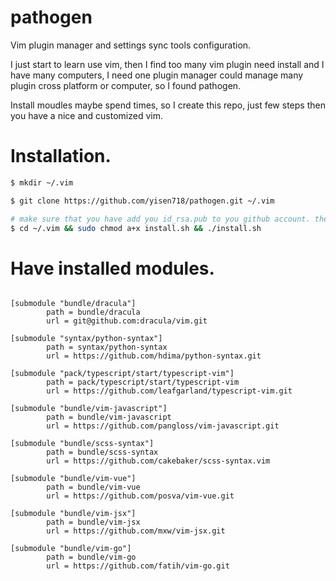 # pathogen

Vim plugin manager and settings sync tools configuration.

I just start to learn use vim, then I find too many vim plugin need install and I have many computers, I need one plugin manager could manage many plugin cross platform or computer, so I found pathogen.

Install moudles maybe spend times, so I create this repo, just few steps then you have a nice and customized vim.


# Installation.

~~~bash
$ mkdir ~/.vim

$ git clone https://github.com/yisen718/pathogen.git ~/.vim

# make sure that you have add you id_rsa.pub to you github account. then run below commands
$ cd ~/.vim && sudo chmod a+x install.sh && ./install.sh
~~~


# Have installed modules.

~~~

[submodule "bundle/dracula"]
        path = bundle/dracula
        url = git@github.com:dracula/vim.git

[submodule "syntax/python-syntax"]
        path = syntax/python-syntax
        url = https://github.com/hdima/python-syntax.git

[submodule "pack/typescript/start/typescript-vim"]
        path = pack/typescript/start/typescript-vim
        url = https://github.com/leafgarland/typescript-vim.git

[submodule "bundle/vim-javascript"]
        path = bundle/vim-javascript
        url = https://github.com/pangloss/vim-javascript.git

[submodule "bundle/scss-syntax"]
        path = bundle/scss-syntax
        url = https://github.com/cakebaker/scss-syntax.vim

[submodule "bundle/vim-vue"]
        path = bundle/vim-vue
        url = https://github.com/posva/vim-vue.git

[submodule "bundle/vim-jsx"]
        path = bundle/vim-jsx
        url = https://github.com/mxw/vim-jsx.git

[submodule "bundle/vim-go"]
        path = bundle/vim-go
        url = https://github.com/fatih/vim-go.git
~~~
